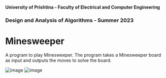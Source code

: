 #### University of Prishtina - Faculty of Electrical and Computer Engineering
### Design and Analysis of Algorithms - Summer 2023
# Minesweeper
A program to play Minesweeper. The program takes a Minesweeper board as input and outputs the moves to solve the board.

![image](https://github.com/arbreshazeqiri/Minesweeper/assets/61945677/6c6dba47-415f-43da-9286-0868b0c1c091)
![image](https://github.com/arbreshazeqiri/Minesweeper/assets/61945677/9b1ccca8-65c6-422a-9629-ef0f90dbdc70)
